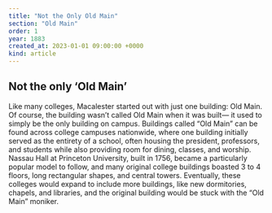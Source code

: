 ```yaml
---
title: "Not the Only Old Main"
section: "Old Main"
order: 1
year: 1883
created_at: 2023-01-01 09:00:00 +0000
kind: article
---
```

## Not the only ‘Old Main’

Like many colleges, Macalester started out with just one building: Old Main. Of course, the building wasn’t called Old Main when it was built— it used to simply be the only building on campus. Buildings called “Old Main” can be found across college campuses nationwide, where one building initially served as the entirety of a school, often housing the president, professors, and students while also providing room for dining, classes, and worship. Nassau Hall at Princeton University, built in 1756, became a particularly popular model to follow, and many original college buildings boasted 3 to 4 floors, long rectangular shapes, and central towers. Eventually, these colleges would expand to include more buildings, like new dormitories, chapels, and libraries, and the original building would be stuck with the “Old Main” moniker. 

